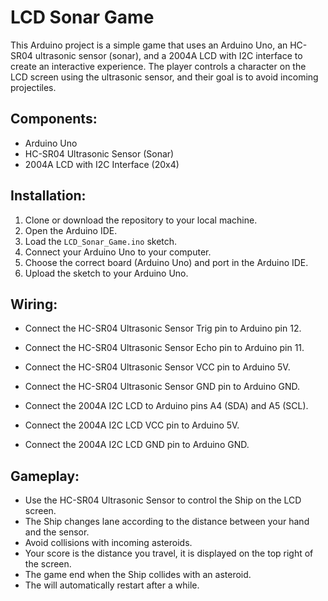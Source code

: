 # LCD Sonar Game

This Arduino project is a simple game that uses an Arduino Uno, an HC-SR04 ultrasonic sensor (sonar), and a 2004A LCD with I2C interface to create an interactive experience.
The player controls a character on the LCD screen using the ultrasonic sensor, and their goal is to avoid incoming projectiles.

## Components:

- Arduino Uno
- HC-SR04 Ultrasonic Sensor (Sonar)
- 2004A LCD with I2C Interface (20x4)

## Installation:

1. Clone or download the repository to your local machine.
2. Open the Arduino IDE.
3. Load the `LCD_Sonar_Game.ino` sketch.
4. Connect your Arduino Uno to your computer.
5. Choose the correct board (Arduino Uno) and port in the Arduino IDE.
6. Upload the sketch to your Arduino Uno.

## Wiring:

- Connect the HC-SR04 Ultrasonic Sensor Trig pin to Arduino pin 12.
- Connect the HC-SR04 Ultrasonic Sensor Echo pin to Arduino pin 11.
- Connect the HC-SR04 Ultrasonic Sensor VCC pin to Arduino 5V.
- Connect the HC-SR04 Ultrasonic Sensor GND pin to Arduino GND.

- Connect the 2004A I2C LCD to Arduino pins A4 (SDA) and A5 (SCL).
- Connect the 2004A I2C LCD VCC pin to Arduino 5V.
- Connect the 2004A I2C LCD GND pin to Arduino GND.

## Gameplay:

- Use the HC-SR04 Ultrasonic Sensor to control the Ship on the LCD screen.
- The Ship changes lane according to the distance between your hand and the sensor.
- Avoid collisions with incoming asteroids.
- Your score is the distance you travel, it is displayed on the top right of the screen.
- The game end when the Ship collides with an asteroid.
- The will automatically restart after a while.

